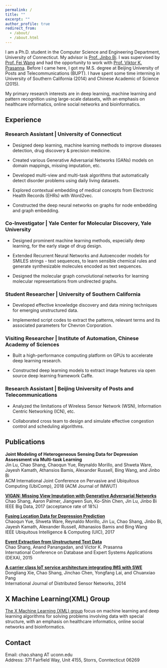 ```yaml
---
permalink: /
title: ""
excerpt: ""
author_profile: true
redirect_from: 
  - /about/
  - /about.html
---
```


I am a Ph.D. student in the Computer Science and Engineering Department, University of Connecticut. My advisor is [Prof. Jinbo Bi](http://www.engr.uconn.edu/~jinbo/). I was supervised by [Prof. Fei Wang](https://sites.google.com/site/feiwang03/) and had the opportunity to work with [Prof. Viktor K. Prasanna](http://halcyon.usc.edu/~pk/prasannawebsite/). Before I came here, I got my M.S. degree at Beijing University of Posts and Telecommunications (BUPT). I have spent some time interning in University of Southern California (2014) and Chinese Academic of Science (2015).

My primary research interests are in deep learning, machine learning and pattern recognition using large-scale datasets, with an emphasis on healthcare informatics, online social networks and bioinformatics. 

Experience
------

### Research Assistant | University of Connecticut

- Designed deep learning, machine learning methods to improve diseases detection, drug discovery & precision medicine. 

- Created various Generative Adversarial Networks (GANs) models on domain mappings, missing imputation, etc.

- Developed multi-view and multi-task algorithms that automatically detect disorder problems using daily living datasets.

- Explored contextual embedding of medical concepts from Electronic Health Records (EHRs) with Word2vec.

- Constructed the deep neural networks on graphs for node embedding and graph embedding.

### Co-Investigator | Yale Center for Molecular Discovery, Yale University

- Designed prominent machine learning methods, especially deep learning, for the early stage of drug design.

- Extended Recurrent Neural Networks and Autoencoder models for SMILES strings - text sequences, to learn sensible chemical rules and generate synthesizable molecules encoded as text sequences.

- Designed the molecular graph convolutional networks for learning molecular representations from undirected graphs.

### Student Researcher | University of Southern California

- Developed effective knowledge discovery and data mining techniques for emerging unstructured data. 

- Implemented script codes to extract the patterns, relevant terms and its associated parameters for Chevron Corporation.

### Visiting Researcher | Institute of Automation, Chinese Academy of Sciences

- Built a high-performance computing platform on GPUs to accelerate deep learning research.

- Constructed deep learning models to extract image features via open source deep learning framework Caffe.

### Research Assistant | Beijing University of Posts and Telecommunications

- Analyzed the limitations of Wireless Sensor Network (WSN), Information Centric Networking (ICN), etc. 

- Collaborated cross team to design and simulate effective congestion control and scheduling algorithms.


Publications
------

__Joint Modeling of Heterogeneous Sensing Data for Depression Assessment via Multi-task Learning__  
Jin Lu, Chao Shang, Chaoqun Yue, Reynaldo Morillo, and Shweta Ware, Jayesh Kamath, Athansios Bamis, Alexander Russell, Bing Wang, and Jinbo Bi  
ACM International Joint Conference on Pervasive and Ubiquitous Computing (UbiComp), 2018 (ACM Journal of IMWUT)

__[VIGAN: Missing View Imputation with Generative Adversarial Networks](http://ieeexplore.ieee.org/stamp/stamp.jsp?arnumber=8257992)__  
Chao Shang, Aaron Palmer, Jiangwen Sun, Ko-Shin Chen, Jin Lu, Jinbo Bi  
IEEE Big Data, 2017 (acceptance rate of 18%)

__[Fusing Location Data for Depression Prediction](https://pdfs.semanticscholar.org/5023/8495b1a704c7c908155dbf66cbe6e5daca8f.pdf)__  
Chaoqun Yue, Shweta Ware, Reynaldo Morillo, Jin Lu, Chao Shang, Jinbo Bi, Jayesh Kamath, Alexander Russell, Athanasios Bamis and Bing Wang  
IEEE Ubiquitous Intelligence & Computing (UIC), 2017

__[Event Extraction from Unstructured Text Data](https://link.springer.com/chapter/10.1007/978-3-319-22849-5_38)__  
Chao Shang, Anand Panangadan, and Victor K. Prasanna  
International Conference on Database and Expert Systems Applications (DEXA), 2015

__[A carrier class IoT service architecture integrating IMS with SWE](http://journals.sagepub.com/doi/full/10.1155/2014/930472)__  
Dongliang Xie, Chao Shang, Jinchao Chen, Yongfang Lai, and Chuanxiao Pang  
International Journal of Distributed Sensor Networks, 2014
		

X Machine Learning(XML) Group
------

[The X Machine Learning (XML) group](https://xmachinelearning.github.io/) focus on machine learning and deep learning algorithms for solving problems involving data with special structure, with an emphasis on healthcare informatics, online social networks and bioinformatics.


Contact
------

Email: chao.shang AT uconn.edu  
Address: 371 Fairfield Way, Unit 4155, Storrs, Conntecticut 06269

